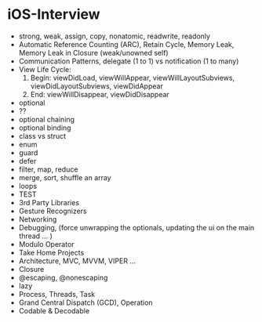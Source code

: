 # iOS-Interview

* strong, weak, assign, copy, nonatomic, readwrite, readonly
* Automatic Reference Counting (ARC), Retain Cycle, Memory Leak, Memory Leak in Closure (weak/unowned self)
* Communication Patterns, delegate (1 to 1) vs notification (1 to many)
* View Life Cycle: 
  1. Begin: viewDidLoad, viewWillAppear, viewWillLayoutSubviews, viewDidLayoutSubviews, viewDidAppear
  1. End: viewWillDisappear, viewDidDisappear
* optional
* ??
* optional chaining
* optional binding
* class vs struct
* enum
* guard
* defer
* filter, map, reduce
* merge, sort, shuffle an array
* loops
* TEST
* 3rd Party Libraries
* Gesture Recognizers
* Networking
* Debugging, (force unwrapping the optionals, updating the ui on the main thread ... )
* Modulo Operator
* Take Home Projects
* Architecture, MVC, MVVM, VIPER ...
* Closure
* @escaping, @nonescaping
* lazy
* Process, Threads, Task
* Grand Central Dispatch (GCD), Operation
* Codable & Decodable
